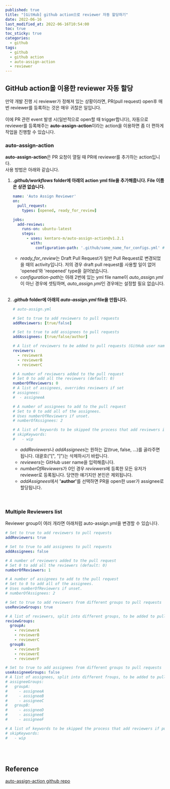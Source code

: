 ```yaml
---
published: true
title: "[GitHub] github action으로 reviewer 자동 할당하기"
date: 2022-06-16
last_modified_at: 2022-06-16T10:54:00
toc: true
toc_sticky: true
categories:
  - github
tags:
  - github
  - github action
  - auto-assign-action
  - reviewer
---
```


## GitHub action을 이용한 reviewer 자동 할당
만약 개발 진행 시 reviewer가 정해져 있는 상황이라면, PR(pull request) open후 매번 reviewer를 등록하는 것은 매우 귀찮은 일입니다. <br><br>
이에 PR 관련 event 발생 시(일반적으로 open할 때 trigger합니다), 자동으로 reviewer를 등록해주는 <b>auto-assign-action</b>이라는 action을 이용하면 좀 더 편하게 작업을 진행할 수 있습니다.<br>

### auto-assign-action
<b>auto-assign-action</b>은 PR 요청이 열릴 때 PR에 reviewer를 추가하는 action입니다. <br> 사용 방법은 아래와 같습니다. <br>

1. <b><i>.github/workflows</i> folder에 아래의 action yml file을 추가해줍니다. File 이름은 상관 없습니다.</b>

    ```yml
    name: 'Auto Assign Reviewer'
    on:
      pull_request:
        types: [opened, ready_for_review]

    jobs:
      add-reviews:
        runs-on: ubuntu-latest
        steps:
          - uses: kentaro-m/auto-assign-action@v1.2.1
            with:
              configuration-path: '.github/some_name_for_configs.yml' # Only needed if you use something other than .github/auto_assign.yml
    ```
    
    * <i>ready_for_review</i>는 Draft Pull Request가 일반 Pull Request로 변경되었을 때의 activity입니다. 저의 경우 draft pull request를 사용할 일이 없어 'opened'와 'reopened' type을 걸어놨습니다.
    * <i>configuration-path</i>는 아래 2번에 있는 yml file name이 <i>auto_assign.yml</i>이 아닌 경우에 셋팅하며, <i>auto_assign.yml</i>인 경우에는 설정할 필요 없습니다.
<br><br>

2. <b><i>.github</i> folder에 아래의 <i>auto-assign.yml</i> file을 만듭니다. </b>

    ```yml
    # auto-assign.yml
    
    # Set to true to add reviewers to pull requests
    addReviewers: [true/false]

    # Set to true to add assignees to pull requests
    addAssignees: [true/false/author]

    # A list of reviewers to be added to pull requests (GitHub user name)
    reviewers:
      - reviewerA
      - reviewerB
      - reviewerC

    # A number of reviewers added to the pull request
    # Set 0 to add all the reviewers (default: 0)
    numberOfReviewers: 0
    # A list of assignees, overrides reviewers if set
    # assignees:
    #  - assigneeA

    # A number of assignees to add to the pull request
    # Set to 0 to add all of the assignees.
    # Uses numberOfReviewers if unset.
    # numberOfAssignees: 2

    # A list of keywords to be skipped the process that add reviewers if pull requests include it
    # skipKeywords:
    #   - wip
    ```

    * <i>addReviewers</i>나 <i>addAssignees</i>는 원하는 값(true, false, ...)를 골라주면 됩니다. 대괄호("[", "]")는 삭제하시기 바랍니다.
    * <i>reviewers</i>는 GitHub user name을 입력해줍니다.
    * <i>numberOfReviewers</i>가 0인 경우 <i>reviewers</i>에 등록한 모든 유저가 reviewer로 등록됩니다. 당연한 얘기지만 본인은 제외됩니다.
    * <i>addAssignees</i>에서 <b>'author'</b>를 선택하면 PR을 open한 user가 assignee로 할당됩니다.
<br><br><br>

### Multiple Reviewers list
Reviewer group이 여러 개라면 아래처럼 auto-assign.yml을 변경할 수 있습니다.

```yml
# Set to true to add reviewers to pull requests
addReviewers: true

# Set to true to add assignees to pull requests
addAssignees: false

# A number of reviewers added to the pull request
# Set 0 to add all the reviewers (default: 0)
numberOfReviewers: 1

# A number of assignees to add to the pull request
# Set to 0 to add all of the assignees.
# Uses numberOfReviewers if unset.
# numberOfAssignees: 2

# Set to true to add reviewers from different groups to pull requests
useReviewGroups: true

# A list of reviewers, split into different groups, to be added to pull requests (GitHub user name)
reviewGroups:
  groupA:
    - reviewerA
    - reviewerB
    - reviewerC
  groupB:
    - reviewerD
    - reviewerE
    - reviewerF

# Set to true to add assignees from different groups to pull requests
useAssigneeGroups: false
# A list of assignees, split into different froups, to be added to pull requests (GitHub user name)
# assigneeGroups:
#   groupA:
#     - assigneeA
#     - assigneeB
#     - assigneeC
#   groupB:
#     - assigneeD
#     - assigneeE
#     - assigneeF

# A list of keywords to be skipped the process that add reviewers if pull requests include it
# skipKeywords:
#   - wip
```
<br><br>

## Reference
[auto-assign-action github repo](https://github.com/kentaro-m/auto-assign-action)